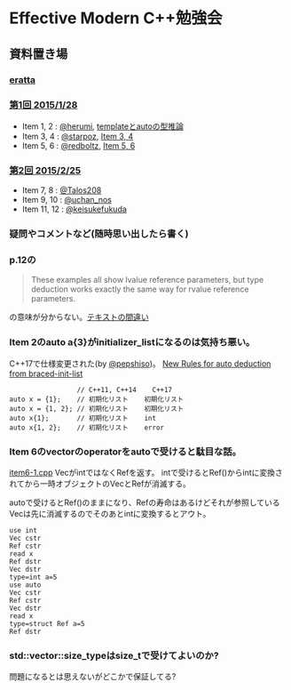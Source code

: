 # Effective Modern C++勉強会


## 資料置き場

### [eratta](http://www.aristeia.com/BookErrata/emc++-errata.html)

### [第1回 2015/1/28](https://atnd.org/events/60511)

* Item 1, 2 : [@herumi](https://twitter.com/herumi), [templateとautoの型推論](http://www.slideshare.net/herumi/template-44013078)
* Item 3, 4 : [@starpoz](https://twitter.com/starpoz), [Item 3, 4](http://www.slideshare.net/starpos/effective-modern-c-1-item34)
* Item 5, 6 : [@redboltz](https://twitter.com/redboltz), [Item 5, 6](http://www.slideshare.net/taka111/emcpp0506)

### [第2回 2015/2/25](https://atnd.org/events/62014)

* Item 7, 8 : [@Talos208](https://twitter.com/Talos208)
* Item 9, 10 : [@uchan_nos](https://twitter.com/uchan_nos)
* Item 11, 12 : [@keisukefukuda](https://twitter.com/keisukefukuda)

### 疑問やコメントなど(随時思い出したら書く)

### p.12の

>These examples all show lvalue reference parameters, but
>type deduction works exactly the same way for rvalue reference parameters.

の意味が分からない。[テキストの間違い](misc/mail.md)

### Item 2のauto a{3}がinitializer_listになるのは気持ち悪い。

C++17で仕様変更された(by [@pepshiso](https://twitter.com/pepshiso/status/560384555257851904))。
[New Rules for auto deduction from braced-init-list](http://www.open-std.org/JTC1/SC22/WG21/docs/papers/2014/n3922.html)

```
                 // C++11, C++14    C++17
auto x = {1};    // 初期化リスト    初期化リスト
auto x = {1, 2}; // 初期化リスト    初期化リスト
auto x{1};       // 初期化リスト    int
auto x{1, 2};    // 初期化リスト    error
```
### Item 6のvector<bool>のoperatorをautoで受けると駄目な話。

[item6-1.cpp](https://github.com/herumi/emcjp/blob/master/src/item6-1.cpp)
VecがintではなくRefを返す。
intで受けるとRef()からintに変換されてから一時オブジェクトのVecとRefが消滅する。

autoで受けるとRef()のままになり、Refの寿命はあるけどそれが参照しているVecは先に消滅するのでそのあとintに変換するとアウト。
```
use int
Vec cstr
Ref cstr
read x
Ref dstr
Vec dstr
type=int a=5
use auto
Vec cstr
Ref cstr
Vec dstr
read x
type=struct Ref a=5
Ref dstr
```

### std::vector<T>::size_typeはsize_tで受けてよいのか?

問題になるとは思えないがどこかで保証してる?
